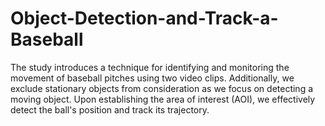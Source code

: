 # Object-Detection-and-Track-a-Baseball
The study introduces a technique for identifying and monitoring the movement of baseball pitches using two video clips. Additionally, we exclude stationary objects from consideration as we focus on detecting a moving object. Upon establishing the area of interest (AOI), we effectively detect the ball's position and track its trajectory. 
